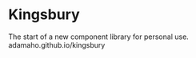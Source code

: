 Kingsbury
=========

The start of a new component library for personal use. adamaho.github.io/kingsbury
